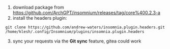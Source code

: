 1. download package from https://github.com/ArchGPT/insomnium/releases/tag/core%400.2.3-a
2. install the headers plugin:
```
git clone https://github.com/andrew-waters/insomnia.plugin.headers.git /home/klesh/.config/Insomnium/plugins/insomnia.plugin.headers
```
3. sync your requests via the **Git sync** feature, gitea could work
